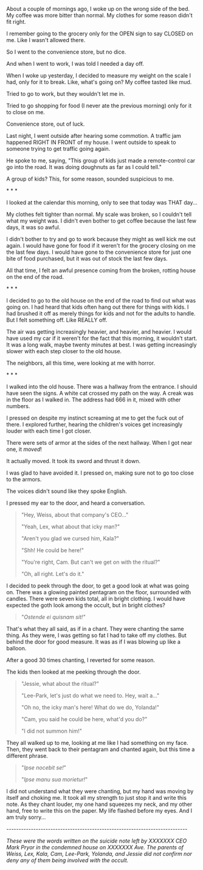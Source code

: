 About a couple of mornings ago, I woke up on the wrong side of the bed. My coffee was more bitter than normal. My clothes for some reason didn't fit right.

I remember going to the grocery only for the OPEN sign to say CLOSED on me. Like I wasn't allowed there.

So I went to the convenience store, but no dice.

And when I went to work, I was told I needed a day off.

When I woke up yesterday, I decided to measure my weight on the scale I had, only for it to break. Like, what's going on? My coffee tasted like mud.

Tried to go to work, but they wouldn't let me in.

Tried to go shopping for food (I never ate the previous morning) only for it to close on me.

Convenience store, out of luck.

Last night, I went outside after hearing some commotion. A traffic jam happened RIGHT IN FRONT of my house. I went outside to speak to someone trying to get traffic going again.

He spoke to me, saying, "This group of kids just made a remote-control car go into the road. It was doing doughnuts as far as I could tell."

A group of kids? This, for some reason, sounded suspicious to me.

\* \* \*

I looked at the calendar this morning, only to see that today was THAT day...

My clothes felt tighter than normal. My scale was broken, so I couldn't tell what my weight was. I didn't even bother to get coffee because the last few days, it was so awful.

I didn't bother to try and go to work because they might as well kick me out again. I would have gone for food if it weren't for the grocery closing on me the last few days. I would have gone to the convenience store for just one bite of food purchased, but it was out of stock the last few days.

All that time, I felt an awful presence coming from the broken, rotting house on the end of the road.

\* \* \*

I decided to go to the old house on the end of the road to find out what was going on. I had heard that kids often hang out there for things with kids. I had brushed it off as merely things for kids and not for the adults to handle. But I felt something off. Like REALLY off.

The air was getting increasingly heavier, and heavier, and heavier. I would have used my car if it weren't for the fact that this morning, it wouldn't start. It was a long walk, maybe twenty minutes at best. I was getting increasingly slower with each step closer to the old house.

The neighbors, all this time, were looking at me with horror.

\* \* \*

I walked into the old house. There was a hallway from the entrance. I should have seen the signs. A white cat crossed my path on the way. A creak was in the floor as I walked in. The address had 666 in it, mixed with other numbers.

I pressed on despite my instinct screaming at me to get the fuck out of there. I explored further, hearing the children's voices get increasingly louder with each time I got closer.

There were sets of armor at the sides of the next hallway. When I got near one, it *moved*!

It actually moved. It took its sword and thrust it down.

I was glad to have avoided it. I pressed on, making sure not to go too close to the armors.

The voices didn't sound like they spoke English.

I pressed my ear to the door, and heard a conversation.

>"Hey, Weiss, about that company's CEO..."  
>  
>"Yeah, Lex, what about that icky man?"  
>  
>"Aren't you glad we cursed him, Kala?"  
>  
>"Shh! He could be here!"  
>  
>"You're right, Cam. But can't we get on with the ritual?"  
>  
>"Oh, all right. Let's do it."

I decided to peek through the door, to get a good look at what was going on. There was a glowing painted pentagram on the floor, surrounded with candles. There were seven kids total, all in bright clothing. I would have expected the goth look among the occult, but in bright clothes?

>"*Ostende ei quisnam sit!"*

That's what they all said, as if in a chant. They were chanting the same thing. As they were, I was getting so fat I had to take off my clothes. But behind the door for good measure. It was as if I was blowing up like a balloon.

After a good 30 times chanting, I reverted for some reason.

The kids then looked at me peeking through the door.

>"Jessie, what about the ritual?"  
>  
>"Lee-Park, let's just do what we need to. Hey, wait a..."  
>  
>"Oh no, the icky man's here! What do we do, Yolanda!"  
>  
>"Cam, you said he could be here, what'd you do?"  
>  
>"I did not summon him!"

They all walked up to me, looking at me like I had something on my face. Then, they went back to their pentagram and chanted again, but this time a different phrase.

>"*Ipse nocebit se!*"  
>  
>"*Ipse manu sua morietur!*"

I did not understand what they were chanting, but my hand was moving by itself and choking me. It took all my strength to just stop it and write this note. As they chant louder, my one hand squeezes my neck, and my other hand, free to write this on the paper. My life flashed before my eyes. And I am truly sorry...

\--------------------------------------------------------------------------

*These were the words written on the suicide note left by XXXXXXX CEO Mark Pryor in the condemned house on XXXXXXX Ave. The parents of Weiss, Lex, Kala, Cam, Lee-Park, Yolanda, and Jessie did not confirm nor deny any of them being involved with the occult.*